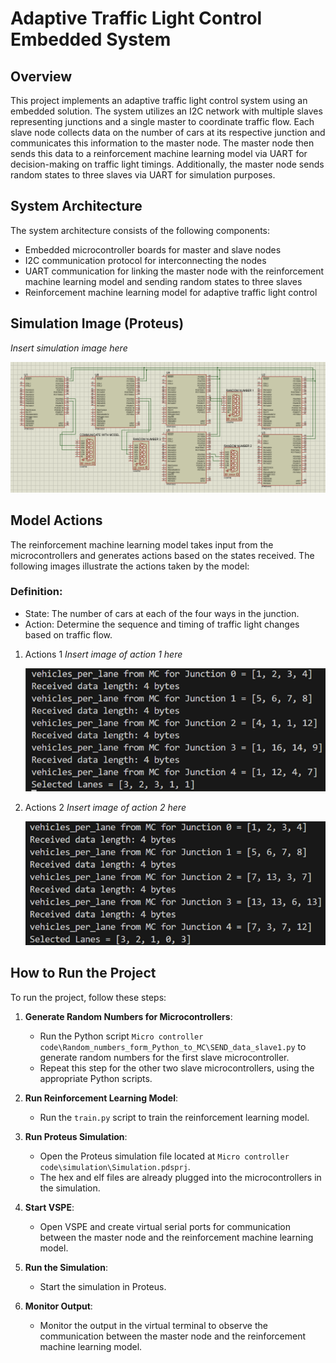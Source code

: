 # Adaptive Traffic Light Control Embedded System

## Overview
This project implements an adaptive traffic light control system using an embedded solution. The system utilizes an I2C network with multiple slaves representing junctions and a single master to coordinate traffic flow. Each slave node collects data on the number of cars at its respective junction and communicates this information to the master node. The master node then sends this data to a reinforcement machine learning model via UART for decision-making on traffic light timings. Additionally, the master node sends random states to three slaves via UART for simulation purposes.

## System Architecture
The system architecture consists of the following components:
- Embedded microcontroller boards for master and slave nodes
- I2C communication protocol for interconnecting the nodes
- UART communication for linking the master node with the reinforcement machine learning model and sending random states to three slaves
- Reinforcement machine learning model for adaptive traffic light control

## Simulation Image (Proteus)
*Insert simulation image here*

![Proteus Simulation](images/Untitled.png)

## Model Actions
The reinforcement machine learning model takes input from the microcontrollers and generates actions based on the states received. The following images illustrate the actions taken by the model:

### Definition:
   - State: The number of cars at each of the four ways in the junction.
   - Action: Determine the sequence and timing of traffic light changes based on traffic flow.


1. Actions 1
   *Insert image of action 1 here*

   ![Actions 1](images/Actions1.png)


2. Actions 2
   *Insert image of action 2 here*

   ![Actions 2](images/Actions2.png)

   
## How to Run the Project
To run the project, follow these steps:

1. **Generate Random Numbers for Microcontrollers**:
   - Run the Python script `Micro controller code\Random_numbers_form_Python_to_MC\SEND_data_slave1.py` to generate random numbers for the first slave microcontroller.
   - Repeat this step for the other two slave microcontrollers, using the appropriate Python scripts.

2. **Run Reinforcement Learning Model**:
   - Run the `train.py` script to train the reinforcement learning model.

3. **Run Proteus Simulation**:
   - Open the Proteus simulation file located at `Micro controller code\simulation\Simulation.pdsprj`.
   - The hex and elf files are already plugged into the microcontrollers in the simulation.

4. **Start VSPE**:
   - Open VSPE and create virtual serial ports for communication between the master node and the reinforcement machine learning model.

5. **Run the Simulation**:
   - Start the simulation in Proteus.

6. **Monitor Output**:
   - Monitor the output in the virtual terminal to observe the communication between the master node and the reinforcement machine learning model.
